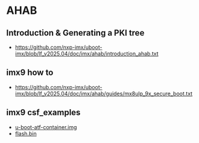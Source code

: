 # AHAB

## Introduction & Generating a PKI tree
* https://github.com/nxp-imx/uboot-imx/blob/lf_v2025.04/doc/imx/ahab/introduction_ahab.txt

## imx9 how to
* https://github.com/nxp-imx/uboot-imx/blob/lf_v2025.04/doc/imx/ahab/guides/mx8ulp_9x_secure_boot.txt

## imx9 csf_examples
* [u-boot-atf-container.img](https://github.com/nxp-imx/uboot-imx/blob/lf_v2025.04/doc/imx/ahab/csf_examples/csf_uboot_atf.txt)
* [flash.bin](https://github.com/nxp-imx/uboot-imx/blob/lf_v2025.04/doc/imx/ahab/csf_examples/csf_boot_image.txt)
